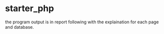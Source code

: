 # starter_php

the program output is in report following with the explaination for each page and database.

